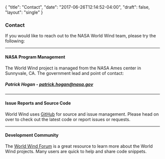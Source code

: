 {
    "title": "Contact",
    "date": "2017-06-26T12:14:52-04:00",
    "draft": false,
    "layout": "single"
}

### Contact
If you would like to reach out to the NASA World Wind team, please try the following:

---
#### NASA Program Management

The World Wind project is managed from the NASA Ames center in Sunnyvale, CA. The government lead and point of contact:

##### Patrick Hogan - [patrick.hogan@nasa.gov](mailto://patrick.hogan@nasa.gov)

---

#### Issue Reports and Source Code
World Wind uses [GitHub](https://github.com/NASAWorldWind/) for source and issue management. Please head on over to check out the latest code or report issues or requests.

---

#### Development Community
The [World Wind Forum](https://forum.worldwindcentral.com/) is a great resource to learn more about the World Wind projects. Many users are quick to help and share code snippets.